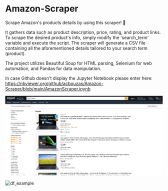 # Amazon-Scraper
Scrape Amazon's products details by using this scraper! :muscle:

It gathers data such as product description, price, rating, and product links. To scrape the desired product's info, simply modify the 'search_term' variable and execute the script. The scraper will generate a CSV file containing all the aforementioned details tailored to your search term (product).

The project utilizes Beautiful Soup for HTML parsing, Selenium for web automation, and Pandas for data manipulation.

In case Github doesn't display the Jupyter Notebook please enter here: https://nbviewer.org/github/acbouzas/Amazon-Scraper/blob/main/AmazonScraper.ipynb

![amazon_screenshot](https://github.com/acbouzas/Amazon-Scraper/blob/main/images/AmazonScreenshot.png)

![df_example](https://github.com/acbouzas/Amazon-Scraper/blob/main/images/screenshots.png)
